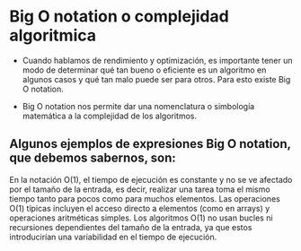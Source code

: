 # Big O notation o complejidad algoritmica

- Cuando hablamos de rendimiento y optimización, es importante tener un modo de determinar qué tan bueno o eficiente es un algoritmo en algunos casos y qué tan malo puede ser para otros. Para esto existe Big O notation.

- Big O notation nos permite dar una nomenclatura o simbología matemática a la complejidad de los algoritmos.

## Algunos ejemplos de expresiones Big O notation, que debemos sabernos, son:

En la notación O(1), el tiempo de ejecución es constante y no se ve afectado por el tamaño de la entrada, es decir, realizar una tarea toma el mismo tiempo tanto para pocos como para muchos elementos. Las operaciones O(1) típicas incluyen el acceso directo a elementos (como en arrays) y operaciones aritméticas simples. Los algoritmos O(1) no usan bucles ni recursiones dependientes del tamaño de la entrada, ya que estos introducirían una variabilidad en el tiempo de ejecución.
